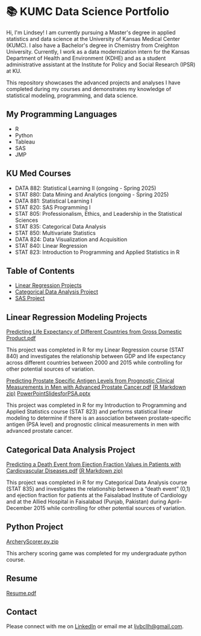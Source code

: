 # 📚 KUMC Data Science Portfolio

Hi, I'm Lindsey! I am currently pursuing a Master's degree in applied statistics and data science at the University of Kansas Medical Center (KUMC). I also have a Bachelor's degree in Chemistry from Creighton University. Currently, I work as a data modernization intern for the Kansas Department of Health and Environment (KDHE) and as a student administrative assistant at the Institute for Policy and Social Research (IPSR) at KU. 

This repository showcases the advanced projects and analyses I have completed during my courses and demonstrates my knowledge of statistical modeling, programming, and data science. 

## My Programming Languages ##
- R
- Python
- Tableau
- SAS
- JMP


## KU Med Courses ##
- DATA 882: Statistical Learning II (ongoing - Spring 2025)
- STAT 880: Data Mining and Analytics (ongoing - Spring 2025) 
- DATA 881: Statistical Learning I 
- STAT 820: SAS Programming I 
- STAT 805: Professionalism, Ethics, and Leadership in the Statistical Sciences 
- STAT 835: Categorical Data Analysis 
- STAT 850: Multivariate Statistics 
- DATA 824: Data Visualization and Acquisition
- STAT 840: Linear Regression
- STAT 823: Introduction to Programming and Applied Statistics in R 

## Table of Contents ## 
- [Linear Regression Projects](#linear-regression-project)
- [Categorical Data Analysis Project](#categorical-data-analysis-project)
- [SAS Project](#sas-project)




## Linear Regression Modeling Projects ## 
[Predicting Life Expectancy of Different Countries from Gross Domestic Product.pdf](https://github.com/user-attachments/files/18525467/Predicting.Life.Expectancy.of.Different.Countries.from.Gross.Domestic.Product.pdf)

This project was completed in R for my Linear Regression course (STAT 840) and investigates the relationship between GDP and life expectancy across different countries between 2000 and 2015 while controlling for other potential sources of variation. 

[Predicting Prostate Specific Antigen Levels from Prognostic Clinical Measurements in Men with Advanced Prostate Cancer.pdf](https://github.com/user-attachments/assets/4aaf3e50-7f1c-4b74-a215-51f7569179c9)
[(R Markdown zip)](https://github.com/user-attachments/files/18524985/Final.Rmd.zip)
[PowerPointSlidesforPSA.pptx](https://github.com/user-attachments/files/18526051/PSAFinal.pptx)


This project was completed in R for my Introduction to Programming and Applied Statistics course (STAT 823) and performs statistical linear modeling to determine if there is an association between prostate-specific antigen (PSA level) and prognostic clinical measurements in men with advanced prostate cancer. 


## Categorical Data Analysis Project ## 
[Predicting a Death Event from Ejection Fraction Values in Patients with Cardiovascular Diseases.pdf](https://github.com/user-attachments/files/18525565/FINALpdf.pdf)
[(R Markdown zip)](https://github.com/user-attachments/files/18525574/MyFinal.Rmd.zip)

This project was completed in R for my Categorical Data Analysis course (STAT 835) and investigates the relationship between a “death event” (0,1) and ejection fraction for patients at the Faisalabad Institute of Cardiology and at the Allied Hospital in Faisalabad (Punjab, Pakistan) during April–December 2015 while controlling for other potential sources of variation.

## Python Project ##
[ArcheryScorer.py.zip](https://github.com/user-attachments/files/18525980/ArcheryScorer.py.zip)

This archery scoring game was completed for my undergraduate python course. 

## Resume ## 

[Resume.pdf](https://github.com/user-attachments/files/18525693/LLHnmtResume2024.pdf)

## Contact ##
Please connect with me on [LinkedIn](https://www.linkedin.com/in/lindsey-hornberger/)
or email me at ljvbcllh@gmail.com. 
